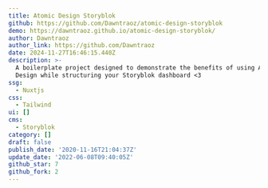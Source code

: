 ```yaml
---
title: Atomic Design Storyblok
github: https://github.com/Dawntraoz/atomic-design-storyblok
demo: https://dawntraoz.github.io/atomic-design-storyblok/
author: Dawntraoz
author_link: https://github.com/Dawntraoz
date: 2024-11-27T16:46:15.440Z
description: >-
  A boilerplate project designed to demonstrate the benefits of using Atomic
  Design while structuring your Storyblok dashboard <3
ssg:
  - Nuxtjs
css:
  - Tailwind
ui: []
cms:
  - Storyblok
category: []
draft: false
publish_date: '2020-11-16T21:04:37Z'
update_date: '2022-06-08T09:40:05Z'
github_star: 7
github_fork: 2
---
```

